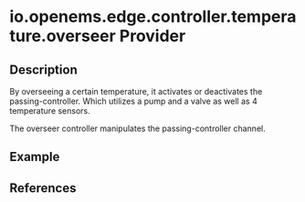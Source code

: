 # io.openems.edge.controller.temperature.overseer Provider

## Description

By overseeing a certain temperature, it activates or deactivates the passing-controller.
Which utilizes a pump and a valve as well as 4 temperature sensors.

The overseer controller  manipulates the passing-controller channel.

## Example

## References

